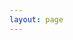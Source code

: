 ```yaml
---
layout: page
---
```


<script setup>
import { VPTeamPage, VPTeamPageTitle, VPTeamPageSection, VPTeamMembers } from 'vitepress/theme'

const coreMembers = [{
  avatar: 'https://www.github.com/yyx990803.png',
  name: 'Evan You',
  title: 'Creator',
  links: [
    { icon: 'github', link: 'https://github.com/yyx990803' },
    { icon: 'twitter', link: 'https://twitter.com/youyuxi' }
  ]
}];
const partners = []
</script>

<VPTeamPage>
  <VPTeamPageTitle>
    <template #title>Team Name</template>
    <template #lead>Team Desc</template>
  </VPTeamPageTitle>
  <VPTeamMembers size="medium" :members="coreMembers" />
  <VPTeamPageSection>
    <template #title>Partners</template>
    <template #members>
      <VPTeamMembers size="small" :members="partners" />
    </template>
  </VPTeamPageSection>
</VPTeamPage>
